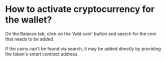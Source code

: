 # How to activate cryptocurrency for the wallet?

On the Balance tab, click on the 'Add coin' button and search for the coin that needs to be added.

If the coins can't be found via search, it may be added directly by providing the token's smart contract address.
